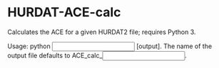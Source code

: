 # HURDAT-ACE-calc
Calculates the ACE for a given HURDAT2 file; requires Python 3.

Usage: python <input> [output]. The name of the output file defaults to ACE_calc_<input>.

